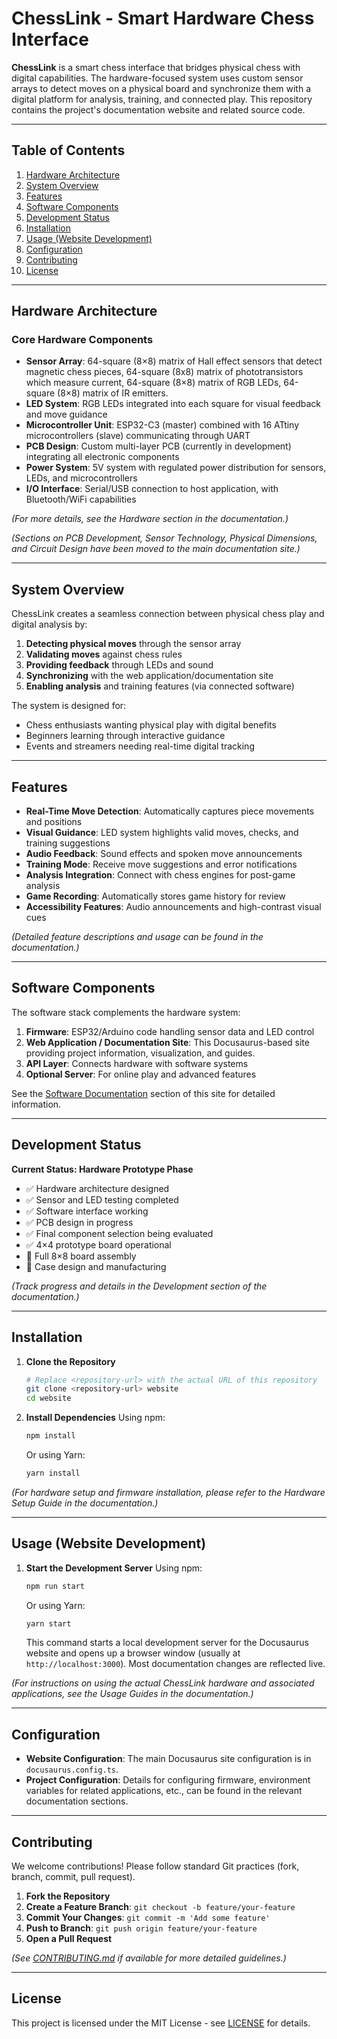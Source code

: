 # ChessLink - Smart Hardware Chess Interface

**ChessLink** is a smart chess interface that bridges physical chess with digital capabilities. The hardware-focused system uses custom sensor arrays to detect moves on a physical board and synchronize them with a digital platform for analysis, training, and connected play. This repository contains the project's documentation website and related source code.

---

## Table of Contents

1. [Hardware Architecture](#hardware-architecture)
2. [System Overview](#system-overview)
3. [Features](#features)
4. [Software Components](#software-components)
5. [Development Status](#development-status)
6. [Installation](#installation)
7. [Usage (Website Development)](#usage-website-development)
8. [Configuration](#configuration)
9. [Contributing](#contributing)
10. [License](#license)

---

## Hardware Architecture

### Core Hardware Components

- **Sensor Array**: 64-square (8×8) matrix of Hall effect sensors that detect magnetic chess pieces, 64-square (8x8) matrix of phototransistors which measure current, 64-square (8×8) matrix of RGB LEDs, 64-square (8×8) matrix of IR emitters.
- **LED System**: RGB LEDs integrated into each square for visual feedback and move guidance
- **Microcontroller Unit**: ESP32-C3 (master) combined with 16 ATtiny microcontrollers (slave) communicating through UART
- **PCB Design**: Custom multi-layer PCB (currently in development) integrating all electronic components
- **Power System**: 5V system with regulated power distribution for sensors, LEDs, and microcontrollers
- **I/O Interface**: Serial/USB connection to host application, with Bluetooth/WiFi capabilities

*(For more details, see the Hardware section in the documentation.)*

*(Sections on PCB Development, Sensor Technology, Physical Dimensions, and Circuit Design have been moved to the main documentation site.)*

---

## System Overview

ChessLink creates a seamless connection between physical chess play and digital analysis by:

1. **Detecting physical moves** through the sensor array
2. **Validating moves** against chess rules
3. **Providing feedback** through LEDs and sound
4. **Synchronizing** with the web application/documentation site
5. **Enabling analysis** and training features (via connected software)

The system is designed for:
- Chess enthusiasts wanting physical play with digital benefits
- Beginners learning through interactive guidance
- Events and streamers needing real-time digital tracking

---

## Features

- **Real-Time Move Detection**: Automatically captures piece movements and positions
- **Visual Guidance**: LED system highlights valid moves, checks, and training suggestions
- **Audio Feedback**: Sound effects and spoken move announcements
- **Training Mode**: Receive move suggestions and error notifications
- **Analysis Integration**: Connect with chess engines for post-game analysis
- **Game Recording**: Automatically stores game history for review
- **Accessibility Features**: Audio announcements and high-contrast visual cues

*(Detailed feature descriptions and usage can be found in the documentation.)*

---

## Software Components

The software stack complements the hardware system:

1. **Firmware**: ESP32/Arduino code handling sensor data and LED control
2. **Web Application / Documentation Site**: This Docusaurus-based site providing project information, visualization, and guides.
3. **API Layer**: Connects hardware with software systems
4. **Optional Server**: For online play and advanced features

See the [Software Documentation](/docs/category/software) section of this site for detailed information.

---

## Development Status

**Current Status: Hardware Prototype Phase**

- ✅ Hardware architecture designed
- ✅ Sensor and LED testing completed
- ✅ Software interface working
- ✅ PCB design in progress
- ✅ Final component selection being evaluated
- ✅ 4×4 prototype board operational
- 🔄 Full 8×8 board assembly
- 🔄 Case design and manufacturing

*(Track progress and details in the Development section of the documentation.)*

---

## Installation

1.  **Clone the Repository**
    ```bash
    # Replace <repository-url> with the actual URL of this repository
    git clone <repository-url> website
    cd website
    ```

2.  **Install Dependencies**
    Using npm:
    ```bash
    npm install
    ```
    Or using Yarn:
    ```bash
    yarn install
    ```

*(For hardware setup and firmware installation, please refer to the Hardware Setup Guide in the documentation.)*

---

## Usage (Website Development)

1.  **Start the Development Server**
    Using npm:
    ```bash
    npm run start
    ```
    Or using Yarn:
    ```bash
    yarn start
    ```
    This command starts a local development server for the Docusaurus website and opens up a browser window (usually at `http://localhost:3000`). Most documentation changes are reflected live.

*(For instructions on using the actual ChessLink hardware and associated applications, see the Usage Guides in the documentation.)*

---

## Configuration

- **Website Configuration**: The main Docusaurus site configuration is in `docusaurus.config.ts`.
- **Project Configuration**: Details for configuring firmware, environment variables for related applications, etc., can be found in the relevant documentation sections.

---

## Contributing

We welcome contributions! Please follow standard Git practices (fork, branch, commit, pull request).

1.  **Fork the Repository**
2.  **Create a Feature Branch**: `git checkout -b feature/your-feature`
3.  **Commit Your Changes**: `git commit -m 'Add some feature'`
4.  **Push to Branch**: `git push origin feature/your-feature`
5.  **Open a Pull Request**

*(See [CONTRIBUTING.md](CONTRIBUTING.md) if available for more detailed guidelines.)*

---

## License

This project is licensed under the MIT License - see [LICENSE](LICENSE) for details.
